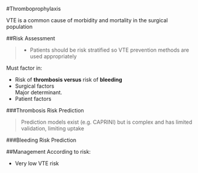 #Thromboprophylaxis

VTE is a common cause of morbidity and mortality in the surgical population


##Risk Assessment
> * Patients should be risk stratified so VTE prevention methods are used appropriately


Must factor in:
* Risk of **thrombosis versus** risk of **bleeding**
* Surgical factors  
Major determinant.
* Patient factors

###Thrombosis Risk Prediction
> Prediction models exist (e.g. CAPRINI) but is complex and has limited validation, limiting uptake




###Bleeding Risk Prediction


##Management
According to risk:
* Very low VTE risk